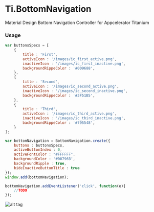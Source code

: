 # Ti.BottomNavigation
Material Design Bottom Navigation Controller for Appcelerator Titanium

### Usage
```javascript
var buttonsSpecs = [
	{
		title : 'First',
		activeIcon : '/images/ic_first_active.png',
		inactiveIcon : '/images/ic_first_inactive.png',
		backgroundRippeColor : '#009688',
	},
	{
		title : 'Second',
		activeIcon : '/images/ic_second_active.png',
		inactiveIcon : '/images/ic_second_inactive.png',
		backgroundRippeColor : '#3F51B5',
	},
	{
		title : 'Third',
		activeIcon : '/images/ic_third_active.png',
		inactiveIcon : '/images/ic_third_inactive.png',
		backgroundRippeColor : '#795548',
	}
]; 

var bottomNavigation = BottomNavigation.create({
	buttons : buttonsSpecs,
	activeButtonIndex : 0,
	activeFontColor : "#FFFFFF",
	backgroundColor : '#00796B',
	backgroundRipple : true,
	hideInactiveButtonTitle : true
});
window.add(bottomNavigation);

bottomNavigation.addEventListener('click', function(e){
	//TODO
});
```

![alt tag](https://github.com/deckameron/Ti.BottomNavigation/blob/master/components_bottomnavigation_spec_fixedbottomnav.gif)
